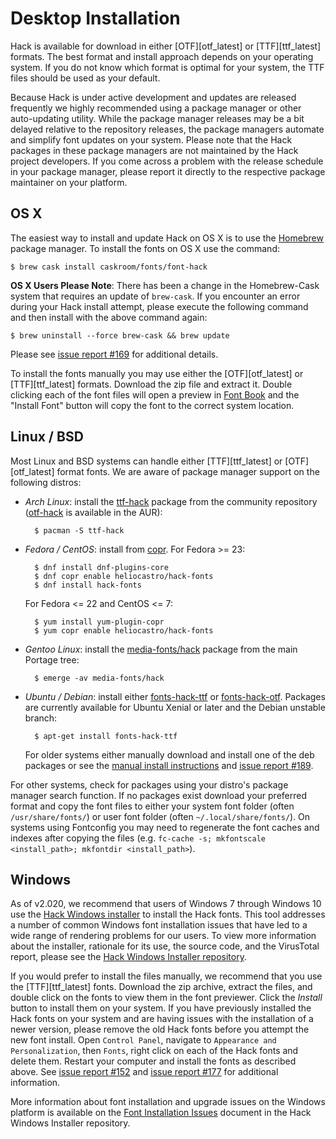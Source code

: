# Desktop Installation

Hack is available for download in either [OTF][otf_latest] or [TTF][ttf_latest] formats. The best format and install approach depends on your operating system. If you do not know which format is optimal for your system, the TTF files should be used as your default.

Because Hack is under active development and updates are released frequently we highly recommended using a package manager or other auto-updating utility.  While the package manager releases may be a bit delayed relative to the repository releases, the package managers automate and simplify font updates on your system.  Please note that the Hack packages in these package managers are not maintained by the Hack project developers.  If you come across a problem with the release schedule in your package manager, please report it directly to the respective package maintainer on your platform.

## OS X

The easiest way to install and update Hack on OS X is to use the [Homebrew](http://brew.sh/) package manager. To install the fonts on OS X use the command:

    $ brew cask install caskroom/fonts/font-hack


**OS X Users Please Note**: There has been a change in the Homebrew-Cask system that requires an update of `brew-cask`.  If you encounter an error during your Hack install attempt, please execute the following command and then install with the above command again:

```
$ brew uninstall --force brew-cask && brew update
```

Please see [issue report #169](https://github.com/chrissimpkins/Hack/issues/169) for additional details.

To install the fonts manually you may use either the [OTF][otf_latest] or [TTF][ttf_latest] formats. Download the zip file and extract it. Double clicking each of the font files will open a preview in [Font Book](https://support.apple.com/en-us/HT201749) and the "Install Font" button will copy the font to the correct system location.

## Linux / BSD

Most Linux and BSD systems can handle either [TTF][ttf_latest] or [OTF][otf_latest] format fonts. We are aware of package manager support on the following distros:

* *Arch Linux*: install the [ttf-hack](https://www.archlinux.org/packages/community/any/ttf-hack/) package from the community repository ([otf-hack](https://aur.archlinux.org/packages/otf-hack/) is available in the AUR):

        $ pacman -S ttf-hack

* *Fedora / CentOS*: install from [copr](https://copr.fedoraproject.org/coprs/heliocastro/hack-fonts/). For Fedora >= 23:

        $ dnf install dnf-plugins-core
        $ dnf copr enable heliocastro/hack-fonts
        $ dnf install hack-fonts

  For Fedora <= 22 and CentOS <= 7:

        $ yum install yum-plugin-copr
        $ yum copr enable heliocastro/hack-fonts

* *Gentoo Linux*: install the [media-fonts/hack](https://packages.gentoo.org/packages/media-fonts/hack) package from the main Portage tree:

        $ emerge -av media-fonts/hack

* *Ubuntu / Debian*: install either [fonts-hack-ttf](http://packages.ubuntu.com/xenial/fonts-hack-ttf) or [fonts-hack-otf](http://packages.ubuntu.com/xenial/fonts-hack-otf). Packages are currently available for Ubuntu Xenial or later and the Debian unstable branch:

        $ apt-get install fonts-hack-ttf

   For older systems either manually download and install one of the deb packages or see the [manual install instructions](https://wiki.ubuntu.com/Fonts) and [issue report #189](https://github.com/chrissimpkins/Hack/issues/189).

For other systems, check for packages using your distro's package manager search function. If no packages exist download your preferred format and copy the font files to either your system font folder (often `/usr/share/fonts/`) or user font folder (often `~/.local/share/fonts/`). On systems using Fontconfig you may need to regenerate the font caches and indexes after copying the files (e.g. `fc-cache -s; mkfontscale <install_path>; mkfontdir <install_path>`).


## Windows

As of v2.020, we recommend that users of Windows 7 through Windows 10 use the [Hack Windows installer](https://github.com/source-foundry/Hack-windows-installer/releases/latest) to install the Hack fonts. This tool addresses a number of common Windows font installation issues that have led to a wide range of rendering problems for our users.  To view more information about the installer, rationale for its use, the source code, and the VirusTotal report, please see the [Hack Windows Installer repository](https://github.com/source-foundry/Hack-windows-installer).

If you would prefer to install the files manually, we recommend that you use the [TTF][ttf_latest] fonts.  Download the zip archive, extract the files, and double click on the fonts to view them in the font previewer. Click the *Install* button to install them on your system. If you have previously installed the Hack fonts on your system and are having issues with the installation of a newer version, please remove the old Hack fonts before you attempt the new font install. Open `Control Panel`, navigate to `Appearance and Personalization`, then `Fonts`, right click on each of the Hack fonts and delete them. Restart your computer and install the fonts as described above. See [issue report #152](https://github.com/chrissimpkins/Hack/issues/152) and [issue report #177](https://github.com/chrissimpkins/Hack/issues/177) for additional information.

More information about font installation and upgrade issues on the Windows platform is available on the [Font Installation Issues](https://github.com/source-foundry/Hack-windows-installer/blob/master/FontInstallationIssues.md) document in the Hack Windows Installer repository.
